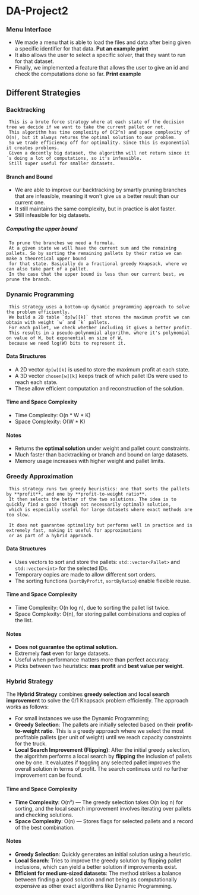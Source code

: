 # DA-Project2
### Menu Interface
 - We made a menu that is able to load the files and data after being given a specific identifier for that data. **Put an example print**
 - It also allows the user to select a specific solver, that they want to run for that dataset.
 - Finally, we implemented a feature that allows the user to give an id and check the computations done so far. **Print example**

## Different Strategies
### Backtracking
     This is a brute force strategy where at each state of the decision tree we decide if we want to take the current pallet or not.
     This algorithm has time complexity of O(2^n) and space complexity of O(n), but it always returns the optimal solution to our problem.
     So we trade efficiency off for optimality. Since this is exponential it creates problems.
     Given a decently big dataset, the algorithm will not return since it´s doing a lot of computations, so it's infeasible.
     Still super useful for smaller datasets.
#### Branch and Bound
  - We are able to improve our backtracking by smartly pruning branches that are infeasible, meaning it won't give us a better result than our current one.
  - It still maintains the same complexity, but in practice is alot faster.
  - Still infeasible for big datasets.
##### Computing the upper bound
     To prune the branches we need a formula. 
     At a given state we will have the current sum and the remaining pallets. So by sorting the remaining pallets by their ratio we can make a theoretical upper bound 
     for that state. Basically do a fractional greedy Knapsack, where we can also take part of a pallet.
     In the case that the upper bound is less than our current best, we prune the branch.


### Dynamic Programming
     This strategy uses a bottom-up dynamic programming approach to solve the problem efficiently.
     We build a 2D table `dp[w][k]` that stores the maximum profit we can obtain with weight `w` and `k` pallets.
     For each pallet, we check whether including it gives a better profit.
     This results in a pseudo-polynomial algorithm, where it's polynomial on value of W, but exponential on size of W,
     because we need log(W) bits to represent it.
#### Data Structures
- A 2D vector `dp[w][k]` is used to store the maximum profit at each state.
- A 3D vector `chosen[w][k]` keeps track of which pallet IDs were used to reach each state.
- These allow efficient computation and reconstruction of the solution.

#### Time and Space Complexity
- Time Complexity: O(n * W * K)
- Space Complexity: O(W * K)

#### Notes
- Returns the **optimal solution** under weight and pallet count constraints.
- Much faster than backtracking or branch and bound on large datasets.
- Memory usage increases with higher weight and pallet limits.

### Greedy Approximation
     This strategy runs two greedy heuristics: one that sorts the pallets by **profit**, and one by **profit-to-weight ratio**.
     It then selects the better of the two solutions. The idea is to quickly find a good (though not necessarily optimal) solution,
     which is especially useful for large datasets where exact methods are too slow.

     It does not guarantee optimality but performs well in practice and is extremely fast, making it useful for approximations
     or as part of a hybrid approach.

#### Data Structures
- Uses vectors to sort and store the pallets: `std::vector<Pallet>` and `std::vector<int>` for the selected IDs.
- Temporary copies are made to allow different sort orders.
- The sorting functions (`sortByProfit`, `sortByRatio`) enable flexible reuse.

#### Time and Space Complexity
- Time Complexity: O(n log n), due to sorting the pallet list twice.
- Space Complexity: O(n), for storing pallet combinations and copies of the list.

#### Notes
- **Does not guarantee the optimal solution.**
- Extremely **fast** even for large datasets.
- Useful when performance matters more than perfect accuracy.
- Picks between two heuristics: **max profit** and **best value per weight**.

### Hybrid Strategy
The **Hybrid Strategy** combines **greedy selection** and **local search improvement** to solve the 0/1 Knapsack problem efficiently. The approach works as follows:
- For small instances we use the Dynamic Programming;
- **Greedy Selection**: The pallets are initially selected based on their **profit-to-weight ratio**. This is a greedy approach where we select the most profitable pallets (per unit of weight) until we reach capacity constraints for the truck.
- **Local Search Improvement (Flipping)**: After the initial greedy selection, the algorithm performs a local search by **flipping** the inclusion of pallets one by one. It evaluates if toggling any selected pallet improves the overall solution in terms of profit. The search continues until no further improvement can be found.

#### Time and Space Complexity
- **Time Complexity**: O(n²) — The greedy selection takes O(n log n) for sorting, and the local search improvement involves iterating over pallets and checking solutions.
- **Space Complexity**: O(n) — Stores flags for selected pallets and a record of the best combination.

#### Notes
- **Greedy Selection**: Quickly generates an initial solution using a heuristic.
- **Local Search**: Tries to improve the greedy solution by flipping pallet inclusions, which can yield a better solution if improvements exist.
- **Efficient for medium-sized datasets**: The method strikes a balance between finding a good solution and not being as computationally expensive as other exact algorithms like Dynamic Programming.


